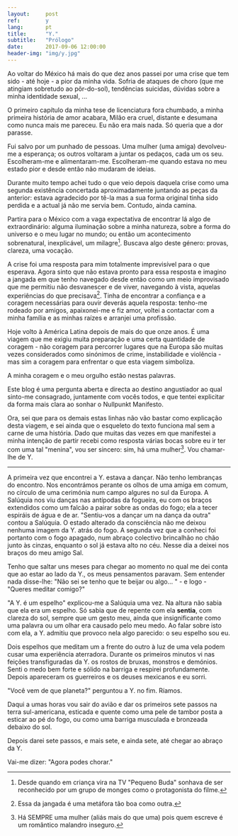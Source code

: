 ```yaml
---
layout:     post
ref:		y
lang: 		pt
title:      "Y."
subtitle:   "Prólogo"
date:       2017-09-06 12:00:00
header-img: "img/y.jpg"
---
```


Ao voltar do México há mais do que dez anos passei por uma crise que tem sido - até hoje - a pior da minha vida. Sofria de ataques de choro (que me atingiam sobretudo ao pôr-do-sol), tendências suicidas, dúvidas sobre a minha identidade sexual, ...

O primeiro capítulo da minha tese de licenciatura fora chumbado, a minha primeira história de amor acabara, Milão era cruel, distante e desumana como nunca mais me pareceu. Eu não era mais nada. Só queria que a dor parasse.

Fui salvo por um punhado de pessoas. Uma mulher (uma amiga) devolveu-me a esperança; os outros voltaram a juntar os pedaços, cada um os seu. Escolheram-me e alimentaram-me. Escolheram-me quando estava no meu estado pior e desde então não mudaram de ideias.

Durante muito tempo achei tudo o que veio depois daquela crise como uma segunda existência concertada aproximadamente juntando as peças da anterior: estava agradecido por tê-la mas a sua forma original tinha sido perdida e a actual já não me servia bem. Contudo, ainda camina. 

Partira para o México com a vaga expectativa de encontrar lá algo de extraordinário: alguma iluminação sobre a minha natureza, sobre a forma do universo e o meu lugar no mundo; ou então um acontecimento sobrenatural, inexplicável, um milagre[^1]. Buscava algo deste género: provas, clareza, uma vocação.

A crise foi uma resposta para mim totalmente imprevisível para o que esperava. Agora sinto que não estava pronto para essa resposta e imagino a jangada em que tenho navegado desde então como um meio improvisado que me permitiu não desvanescer e de viver, navegando à vista, aquelas experiências do que precisava[^2]. Tinha de encontrar a confiança e a coragem necessárias para ouvir deverás aquela resposta: tenho-me rodeado por amigos, apaixonei-me e fiz amor, voltei a contactar com a minha família e as minhas raízes e arranjei uma profissão.

Hoje volto à América Latina depois de mais do que onze anos. É uma viagem que me exigiu muita preparação e uma certa quantidade de coragem - não coragem para percorrer lugares que na Europa são muitas vezes considerados como sinónimos de crime, instabilidade e violência - mas sim a coragem para enfrentar o que esta viagem simboliza.

A minha coragem e o meu orgulho estão nestas palavras.

Este blog é uma pergunta aberta e directa ao destino angustiador ao qual sinto-me consagrado, juntamente com vocês todos, e que tentei explicitar da forma mais clara ao sonhar o Nullpunkt Manifesto.

Ora, sei que para os demais estas linhas não vão bastar como explicação desta viagem, e sei ainda que o esqueleto do texto funciona mal sem a carne de uma história. Dado que muitas das vezes em que manifestei a minha intenção de partir recebi como resposta várias bocas sobre eu ir ter com uma tal "menina", vou ser sincero: sim, há uma mulher[^3]. Vou chamar-lhe de Y.

***

A primeira vez que encontrei a Y. estava a dançar. Não tenho lembranças do encontro. Nos encontrámos perante os olhos de uma amiga em comum, no círculo de uma cerimónia num campo algures no sul da Europa.
A Salúquia nos viu danças nas antípodas da fogueira, eu com os braços extendidos como um falcão a pairar sobre as ondas do fogo; ela a tecer espiráis de água e de ar. "Sentiu-vos a dançar um na dança da outra" contou a Salúquia.
O estado alterado da consciência não me deixou nenhuma imagem da Y. atrás do fogo. A segunda vez que a conheci foi portanto com o fogo apagado, num abraço colectivo brincalhão no chão junto às cinzas, enquanto o sol já estava alto no céu. Nesse dia a deixei nos braços do meu amigo Sal.

Tenho que saltar uns meses para chegar ao momento no qual me dei conta que ao estar ao lado da Y., os meus pensamentos paravam. Sem entender nada disse-lhe: "Não sei se tenho que te beijar ou algo... " - e logo - "Queres meditar comigo?"

"A Y. é um espelho" explicou-me a Salúquia uma vez. Na altura não sabia que ela era um espelho. Só sabia que de repente com ela **sentia**, com clareza do sol, sempre que um gesto meu, ainda que insignificante como uma palavra ou um olhar era causado pelo meu medo. Ao falar sobre isto com ela, a Y. admitiu que provoco nela algo parecido: o seu espelho sou eu.

Dois espelhos que meditam um a frente do outro à luz de uma vela podem cusar uma experiência aterradora. Durante os primeiros minutos vi nas feições transfiguradas da Y. os rostos de bruxas, monstros e demónios. Senti o medo bem forte e sólido na barriga e respirei profundamente. Depois apareceram os guerreiros e os deuses mexicanos e eu sorri.

"Você vem de que planeta?" perguntou a Y. no fim. Ríamos.

Daqui a umas horas vou sair do avião e dar os primeiros sete passos na terra sul-americana, esticada e quente como uma pele de tambor posta a esticar ao pé do fogo, ou como uma barriga musculada e bronzeada debaixo do sol.

Depois darei sete passos, e mais sete, e ainda sete, até chegar ao abraço da Y.

Vai-me dizer: "Agora podes chorar."

[^1]: Desde quando em criança vira na TV "Pequeno Buda" sonhava de ser reconhecido por um grupo de monges como o protagonista do filme.

[^2]: Essa da jangada é uma metáfora tão boa como outra.

[^3]: Há SEMPRE uma mulher (aliás mais do que uma) pois quem escreve é um romântico malandro inseguro.
